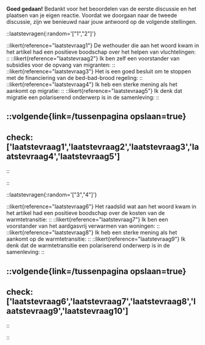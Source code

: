 **Goed gedaan!** Bedankt voor het beoordelen van de eerste discussie en het plaatsen van je eigen reactie.
Voordat we doorgaan naar de tweede discussie, zijn we benieuwd naar jouw antwoord op de volgende stellingen.

::laatstevragen{:random='["1","2"]'}

::likert{reference="laatstevraag1"}
De wethouder die aan het woord kwam in het artikel had een positieve boodschap over het helpen van vluchtelingen:
::
::likert{reference="laatstevraag2"}
Ik ben zelf een voorstander van subsidies voor de opvang van migranten:
::
::likert{reference="laatstevraag3"}
Het is een goed besluit om te stoppen met de financiering van de bed-bad-brood regeling:
::
::likert{reference="laatstevraag4"}
Ik heb een sterke mening als het aankomt op migratie:
::
::likert{reference="laatstevraag5"}
Ik denk dat migratie een polariserend onderwerp is in de samenleving:
::

::volgende{link=/tussenpagina opslaan=true}
---
check: ['laatstevraag1','laatstevraag2','laatstevraag3','laatstevraag4','laatstevraag5']
---
::

::

::laatstevragen{:random='["3","4"]'}

::likert{reference="laatstevraag6"}
Het raadslid wat aan het woord kwam in het artikel had een positieve boodschap over de kosten van de warmtetransitie:
::
::likert{reference="laatstevraag7"}
Ik ben een voorstander van het aardgasvrij verwarmen van woningen:
::
::likert{reference="laatstevraag8"}
Ik heb een sterke mening als het aankomt op de warmtetransitie:
::
::likert{reference="laatstevraag9"}
Ik denk dat de warmtetransitie een polariserend onderwerp is in de samenleving: 
::

::volgende{link=/tussenpagina opslaan=true}
---
check: ['laatstevraag6','laatstevraag7','laatstevraag8','laatstevraag9','laatstevraag10']
---
::

::
